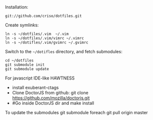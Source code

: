 Installation:

    git://github.com/criso/dotfiles.git

Create symlinks:

    ln -s ~/dotfiles/.vim  ~/.vim
    ln -s ~/dotfiles/.vim/vimrc ~/.vimrc
    ln -s ~/dotifles/.vim/gvimrc ~/.gvimrc

Switch to the `~/dotifles` directory, and fetch submodules:

    cd ~/dotfiles
    git submodule init
    git submodule update

For javascript IDE-like HAWTNESS

- install exuberant-ctags
- Clone DoctorJS from github: git clone https://github.com/mozilla/doctorjs.git
- #Go inside DoctorJS dir and make install 

To update the submodules
	git submodule foreach git pull origin master
